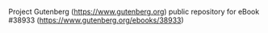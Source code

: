 Project Gutenberg (https://www.gutenberg.org) public repository for
eBook #38933 (https://www.gutenberg.org/ebooks/38933)
